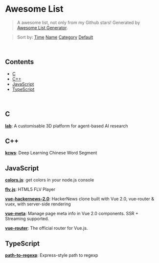 # Awesome List

> A awesome list, not only from my Github stars! Generated by [Awesome List Generator](https://github.com/ttionya/Awesome-List-Generator).

> Sort by: [Time](https://github.com/ttionya/AwesomeList/blob/master/README.md) [Name](https://github.com/ttionya/AwesomeList/blob/master/README-NAME.md) [Category](https://github.com/ttionya/AwesomeList/blob/master/README-CATEGORY.md) [Default](https://github.com/ttionya/AwesomeList/blob/master/README-DEFAULT.md) 

<br>

## Contents 

- [C](#c)  
- [C++](#c++)  
- [JavaScript](#javascript)  
- [TypeScript](#typescript)  


<br>

## C

[**lab**](https://github.com/deepmind/lab): A customisable 3D platform for agent-based AI research  


## C++

[**kcws**](https://github.com/koth/kcws): Deep Learning Chinese Word Segment   


## JavaScript

[**colors.js**](https://github.com/Marak/colors.js): get colors in your node.js console  


[**flv.js**](https://github.com/Bilibili/flv.js): HTML5 FLV Player  


[**vue-hackernews-2.0**](https://github.com/vuejs/vue-hackernews-2.0): HackerNews clone built with Vue 2.0, vue-router & vuex, with server-side rendering  


[**vue-meta**](https://github.com/declandewet/vue-meta): Manage page meta info in Vue 2.0 components. SSR + Streaming supported.  


[**vue-router**](https://github.com/vuejs/vue-router): The official router for Vue.js.  


## TypeScript

[**path-to-regexp**](https://github.com/pillarjs/path-to-regexp): Express-style path to regexp  


